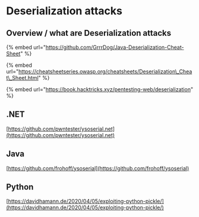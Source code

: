 # Deserialization attacks

## Overview / what are  Deserialization attacks

{% embed url="https://github.com/GrrrDog/Java-Deserialization-Cheat-Sheet" %}

{% embed url="https://cheatsheetseries.owasp.org/cheatsheets/Deserialization\_Cheat\_Sheet.html" %}

{% embed url="https://book.hacktricks.xyz/pentesting-web/deserialization" %}

## .NET

[https://github.com/pwntester/ysoserial.net](https://github.com/pwntester/ysoserial.net)

## Java

[https://github.com/frohoff/ysoserial](https://github.com/frohoff/ysoserial)

## Python

[https://davidhamann.de/2020/04/05/exploiting-python-pickle/](https://davidhamann.de/2020/04/05/exploiting-python-pickle/)

